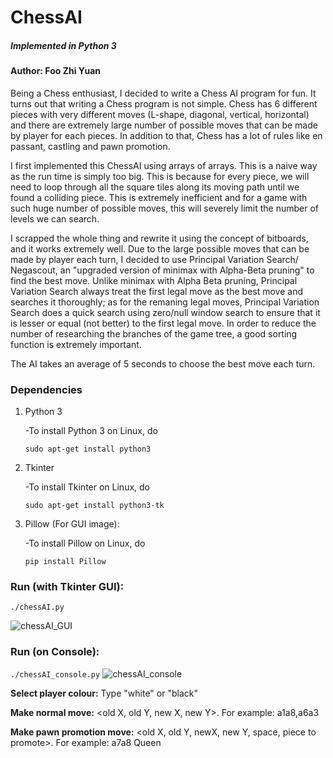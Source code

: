 # ChessAI

##### *Implemented in Python 3*

#### Author: **Foo Zhi Yuan**

Being a Chess enthusiast, I decided to write a Chess AI program for fun. It turns out that writing a Chess program is not simple. Chess has 6 different pieces with very different moves (L-shape, diagonal, vertical, horizontal) and there are extremely large number of possible moves that can be made by player for each pieces. In addition to that, Chess has a lot of rules like en passant, castling and pawn promotion.

I first implemented this ChessAI using arrays of arrays. This is a naive way as the run time is simply too big. This is because for every piece, we will need to loop through all the square tiles along its moving path until we found a colliding piece. This is extremely inefficient and for a game with such huge number of possible moves, this will severely limit the number of levels we can search. 

I scrapped the whole thing and rewrite it using the concept of bitboards, and it works extremely well. Due to the large possible moves that can be made by player each turn, I decided to use Principal Variation Search/ Negascout, an "upgraded version of minimax with Alpha-Beta pruning" to find the best move. Unlike minimax with Alpha Beta pruning, Principal Variation Search always treat the first legal move as the best move and searches it thoroughly; as for the remaning legal moves, Principal Variation Search does a quick search using zero/null window search to ensure that it is lesser or equal (not better) to the first legal move. In order to reduce the number of researching the branches of the game tree, a good sorting function is extremely important. 

The AI takes an average of 5 seconds to choose the best move each turn.

### Dependencies
1. Python 3

   -To install Python 3 on Linux, do
   
    `sudo apt-get install python3`

2. Tkinter

   -To install Tkinter on Linux, do
   
    `sudo apt-get install python3-tk`
    
3. Pillow (For GUI image):

   -To install Pillow on Linux, do
   
    `pip install Pillow`

### Run (with Tkinter GUI):

`./chessAI.py`

![chessAI_GUI](https://github.com/fzy1995/ChessAI/blob/master/chessAI_GUI.png)


### Run (on Console):
`./chessAI_console.py`
![chessAI_console](https://github.com/fzy1995/ChessAI/blob/master/chessAI_console.png)

**Select player colour:** Type "white" or "black"

**Make normal move:** <old X, old Y, new X, new Y>. For example: a1a8,a6a3

**Make pawn promotion move:** <old X, old Y, newX, new Y, space, piece to promote>. For example: a7a8 Queen

